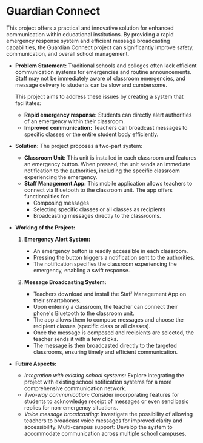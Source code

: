 # Guardian Connect

 This project offers a practical and innovative solution for enhanced communication within educational 
institutions. By providing a rapid emergency response system and efficient message broadcasting capabilities, 
the Guardian Connect project can significantly improve safety, 
communication, and overall school management.
* **Problem Statement:** Traditional schools and colleges often lack efficient communication systems for emergencies and routine announcements. Staff may not be immediately aware of classroom emergencies, and message delivery to students can be slow and cumbersome. 

   This project aims to address these issues by creating a system that facilitates:

   * **Rapid emergency response:** Students can directly alert authorities of an emergency within their classroom.
   * **Improved communication:** Teachers can broadcast messages to specific classes or the entire student body efficiently.

* **Solution:** The project proposes a two-part system:

  * **Classroom Unit:** This unit is installed in each classroom and features an emergency button. When pressed, the unit sends an immediate notification to the authorities, including the specific classroom experiencing the emergency.
  * **Staff Management App:** This mobile application allows teachers to connect via Bluetooth to the classroom unit. The app offers functionalities for:
      * Composing messages
      * Selecting specific classes or all classes as recipients
      * Broadcasting messages directly to the classrooms.
* **Working of the Project:**

  1. **Emergency Alert System:**

      * An emergency button is readily accessible in each classroom.
      * Pressing the button triggers a notification sent to the authorities.
      * The notification specifies the classroom experiencing the emergency, enabling a swift response.
  2. **Message Broadcasting System:**

      * Teachers download and install the Staff Management App on their smartphones.
      * Upon entering a classroom, the teacher can connect their phone's Bluetooth to the classroom unit.
      * The app allows them to compose messages and choose the recipient classes (specific class or all classes).
      * Once the message is composed and recipients are selected, the teacher sends it with a few clicks.
      * The message is then broadcasted directly to the targeted classrooms, ensuring timely and efficient communication.
* **Future Aspects:**

  * *Integration with existing school systems:* Explore integrating the project with existing school notification systems for a more comprehensive communication network.
  * *Two-way communication:* Consider incorporating features for students to acknowledge receipt of messages or even send basic replies for non-emergency situations.
  * *Voice message broadcasting:* Investigate the possibility of allowing teachers to broadcast voice messages for improved clarity and accessibility.
Multi-campus support: Develop the system to accommodate communication across multiple school campuses.
